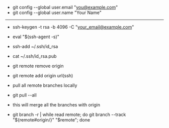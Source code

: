  - git config --global user.email "you@example.com"
 - git config --global user.name "Your Name"

  ---------
 - ssh-keygen -t rsa -b 4096 -C "your_email@example.com"
 - eval "$(ssh-agent -s)"
 - ssh-add ~/.ssh/id_rsa
 - cat ~/.ssh/id_rsa.pub

 - git remote remove origin
 - git remote add origin url(ssh)

- pull all remote branches locally
- git pull --all

- this will merge all the branches with origin
- git branch -r | while read remote; do git branch --track "${remote#origin/}" "$remote"; done

